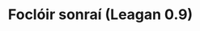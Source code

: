 ---
title: Foclóir sonraí (Leagan 0.9)
shortTitle: Foclóir sonraí
description: Foclóir sonraí i gcomhair API Logainm
keywords: Logainm, API, logainmneacha, logainmníocht, ainmeolaíocht, Gaeilge, Fiontar & Scoil na Gaeilge, DCU
project: Logainm
order: 2
public: true
---